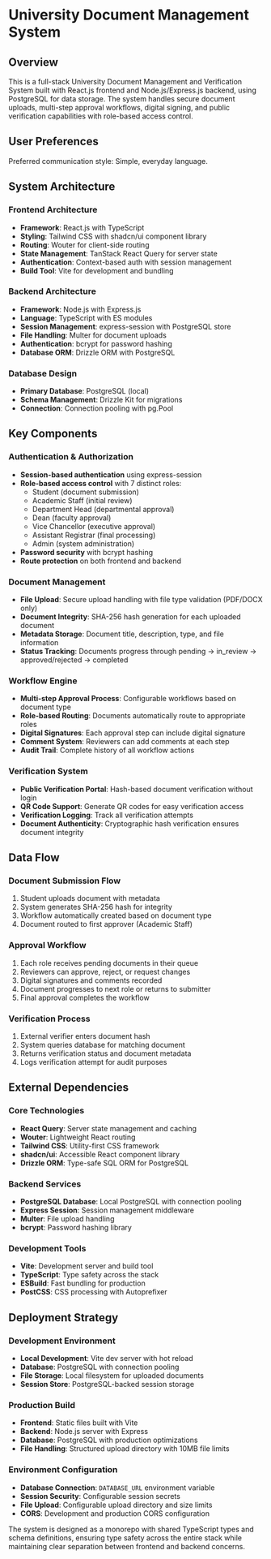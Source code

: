 # University Document Management System

## Overview

This is a full-stack University Document Management and Verification System built with React.js frontend and Node.js/Express.js backend, using PostgreSQL for data storage. The system handles secure document uploads, multi-step approval workflows, digital signing, and public verification capabilities with role-based access control.

## User Preferences

Preferred communication style: Simple, everyday language.

## System Architecture

### Frontend Architecture
- **Framework**: React.js with TypeScript
- **Styling**: Tailwind CSS with shadcn/ui component library
- **Routing**: Wouter for client-side routing
- **State Management**: TanStack React Query for server state
- **Authentication**: Context-based auth with session management
- **Build Tool**: Vite for development and bundling

### Backend Architecture
- **Framework**: Node.js with Express.js
- **Language**: TypeScript with ES modules
- **Session Management**: express-session with PostgreSQL store
- **File Handling**: Multer for document uploads
- **Authentication**: bcrypt for password hashing
- **Database ORM**: Drizzle ORM with PostgreSQL

### Database Design
- **Primary Database**: PostgreSQL (local)
- **Schema Management**: Drizzle Kit for migrations
- **Connection**: Connection pooling with pg.Pool

## Key Components

### Authentication & Authorization
- **Session-based authentication** using express-session
- **Role-based access control** with 7 distinct roles:
  - Student (document submission)
  - Academic Staff (initial review)
  - Department Head (departmental approval)
  - Dean (faculty approval)
  - Vice Chancellor (executive approval)
  - Assistant Registrar (final processing)
  - Admin (system administration)
- **Password security** with bcrypt hashing
- **Route protection** on both frontend and backend

### Document Management
- **File Upload**: Secure upload handling with file type validation (PDF/DOCX only)
- **Document Integrity**: SHA-256 hash generation for each uploaded document
- **Metadata Storage**: Document title, description, type, and file information
- **Status Tracking**: Documents progress through pending → in_review → approved/rejected → completed

### Workflow Engine
- **Multi-step Approval Process**: Configurable workflows based on document type
- **Role-based Routing**: Documents automatically route to appropriate roles
- **Digital Signatures**: Each approval step can include digital signature
- **Comment System**: Reviewers can add comments at each step
- **Audit Trail**: Complete history of all workflow actions

### Verification System
- **Public Verification Portal**: Hash-based document verification without login
- **QR Code Support**: Generate QR codes for easy verification access
- **Verification Logging**: Track all verification attempts
- **Document Authenticity**: Cryptographic hash verification ensures document integrity

## Data Flow

### Document Submission Flow
1. Student uploads document with metadata
2. System generates SHA-256 hash for integrity
3. Workflow automatically created based on document type
4. Document routed to first approver (Academic Staff)

### Approval Workflow
1. Each role receives pending documents in their queue
2. Reviewers can approve, reject, or request changes
3. Digital signatures and comments recorded
4. Document progresses to next role or returns to submitter
5. Final approval completes the workflow

### Verification Process
1. External verifier enters document hash
2. System queries database for matching document
3. Returns verification status and document metadata
4. Logs verification attempt for audit purposes

## External Dependencies

### Core Technologies
- **React Query**: Server state management and caching
- **Wouter**: Lightweight React routing
- **Tailwind CSS**: Utility-first CSS framework
- **shadcn/ui**: Accessible React component library
- **Drizzle ORM**: Type-safe SQL ORM for PostgreSQL

### Backend Services
- **PostgreSQL Database**: Local PostgreSQL with connection pooling
- **Express Session**: Session management middleware
- **Multer**: File upload handling
- **bcrypt**: Password hashing library

### Development Tools
- **Vite**: Development server and build tool
- **TypeScript**: Type safety across the stack
- **ESBuild**: Fast bundling for production
- **PostCSS**: CSS processing with Autoprefixer

## Deployment Strategy

### Development Environment
- **Local Development**: Vite dev server with hot reload
- **Database**: PostgreSQL with connection pooling
- **File Storage**: Local filesystem for uploaded documents
- **Session Store**: PostgreSQL-backed session storage

### Production Build
- **Frontend**: Static files built with Vite
- **Backend**: Node.js server with Express
- **Database**: PostgreSQL with production optimizations
- **File Handling**: Structured upload directory with 10MB file limits

### Environment Configuration
- **Database Connection**: `DATABASE_URL` environment variable
- **Session Security**: Configurable session secrets
- **File Upload**: Configurable upload directory and size limits
- **CORS**: Development and production CORS configuration

The system is designed as a monorepo with shared TypeScript types and schema definitions, ensuring type safety across the entire stack while maintaining clear separation between frontend and backend concerns.